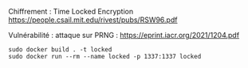 Chiffrement : Time Locked Encryption
https://people.csail.mit.edu/rivest/pubs/RSW96.pdf

Vulnérabilité : attaque sur PRNG : https://eprint.iacr.org/2021/1204.pdf

``` 
sudo docker build . -t locked
sudo docker run --rm --name locked -p 1337:1337 locked
``` 
